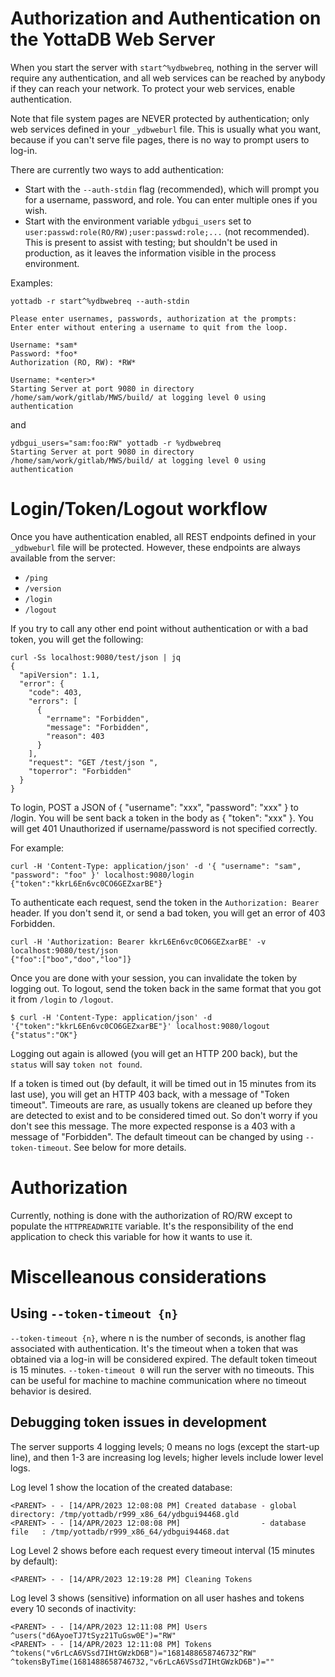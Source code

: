 <!--
Copyright (c) 2023 YottaDB LLC

Licensed under the Apache License, Version 2.0 (the "License");
you may not use this file except in compliance with the License.
You may obtain a copy of the License at

    http://www.apache.org/licenses/LICENSE-2.0

Unless required by applicable law or agreed to in writing, software
distributed under the License is distributed on an "AS IS" BASIS,
WITHOUT WARRANTIES OR CONDITIONS OF ANY KIND, either express or implied.
See the License for the specific language governing permissions and
limitations under the License.
-->
# Authorization and Authentication on the YottaDB Web Server
When you start the server with `start^%ydbwebreq`, nothing in the server will
require any authentication, and all web services can be reached by anybody if
they can reach your network. To protect your web services, enable authentication.

Note that file system pages are NEVER protected by authentication; only web
services defined in your `_ydbweburl` file. This is usually what you want, because
if you can't serve file pages, there is no way to prompt users to log-in.

There are currently two ways to add authentication:

- Start with the `--auth-stdin` flag (recommended), which will prompt you for a
  username, password, and role. You can enter multiple ones if you wish.
- Start with the environment variable `ydbgui_users` set to
  `user:passwd:role(RO/RW);user:passwd:role;...` (not recommended). This is present to assist with
  testing; but shouldn't be used in production, as it leaves the information
  visible in the process environment.

Examples:

```
yottadb -r start^%ydbwebreq --auth-stdin

Please enter usernames, passwords, authorization at the prompts:
Enter enter without entering a username to quit from the loop.

Username: *sam*
Password: *foo*
Authorization (RO, RW): *RW*

Username: *<enter>*
Starting Server at port 9080 in directory /home/sam/work/gitlab/MWS/build/ at logging level 0 using authentication
```

and

```
ydbgui_users="sam:foo:RW" yottadb -r %ydbwebreq
Starting Server at port 9080 in directory /home/sam/work/gitlab/MWS/build/ at logging level 0 using authentication
```

# Login/Token/Logout workflow
Once you have authentication enabled, all REST endpoints defined in your
`_ydbweburl` file will be protected. However, these endpoints are always
available from the server:

- `/ping`
- `/version`
- `/login`
- `/logout`

If you try to call any other end point without authentication or with a bad
token, you will get the following:

```
curl -Ss localhost:9080/test/json | jq
{
  "apiVersion": 1.1,
  "error": {
    "code": 403,
    "errors": [
      {
        "errname": "Forbidden",
        "message": "Forbidden",
        "reason": 403
      }
    ],
    "request": "GET /test/json ",
    "toperror": "Forbidden"
  }
}
```

To login, POST a JSON of { "username": "xxx", "password": "xxx" } to /login.
You will be sent back a token in the body as { "token": "xxx" }. You will get
401 Unauthorized if username/password is not specified correctly.

For example:

```
curl -H 'Content-Type: application/json' -d '{ "username": "sam", "password": "foo" }' localhost:9080/login
{"token":"kkrL6En6vc0CO6GEZxarBE"}
```

To authenticate each request, send the token in the `Authorization: Bearer`
header. If you don't send it, or send a bad token, you will get
an error of 403 Forbidden.

```
curl -H 'Authorization: Bearer kkrL6En6vc0CO6GEZxarBE' -v localhost:9080/test/json
{"foo":["boo","doo","loo"]}
```

Once you are done with your session, you can invalidate the token by logging
out. To logout, send the token back in the same format that you got it from
`/login` to `/logout`.

```
$ curl -H 'Content-Type: application/json' -d '{"token":"kkrL6En6vc0CO6GEZxarBE"}' localhost:9080/logout
{"status":"OK"}
```

Logging out again is allowed (you will get an HTTP 200 back), but the `status` will say `token not found`.

If a token is timed out (by default, it will be timed out in 15 minutes from
its last use), you will get an HTTP 403 back, with a message of "Token
timeout". Timeouts are rare, as usually tokens are cleaned up before they are
detected to exist and to be considered timed out. So don't worry if you don't
see this message. The more expected response is a 403 with a message of
"Forbidden". The default timeout can be changed by using `--token-timeout`.
See below for more details.

# Authorization
Currently, nothing is done with the authorization of RO/RW except to populate
the `HTTPREADWRITE` variable. It's the responsibility of the end application to
check this variable for how it wants to use it.

# Miscelleanous considerations
## Using `--token-timeout {n}`

`--token-timeout {n}`, where n is the number of seconds, is another flag
associated with authentication. It's the timeout when a token that was obtained
via a log-in will be considered expired.  The default token timeout is 15
minutes. `--token-timeout 0` will run the server with no timeouts. This can be
useful for machine to machine communication where no timeout behavior is
desired.

## Debugging token issues in development
The server supports 4 logging levels; 0 means no logs (except the start-up
line), and then 1-3 are increasing log levels; higher levels include lower level logs.

Log level 1 show the location of the created database:
```
<PARENT> - - [14/APR/2023 12:08:08 PM] Created database - global directory: /tmp/yottadb/r999_x86_64/ydbgui94468.gld
<PARENT> - - [14/APR/2023 12:08:08 PM]                  - database file   : /tmp/yottadb/r999_x86_64/ydbgui94468.dat
```

Log Level 2 shows before each request every timeout interval (15 minutes by default):
```
<PARENT> - - [14/APR/2023 12:19:28 PM] Cleaning Tokens
```

Log level 3 shows (sensitive) information on all user hashes and tokens every 10 seconds of inactivity:
```
<PARENT> - - [14/APR/2023 12:11:08 PM] Users
^users("d6AyoeTJ7tSyz21TuGsw0E")="RW"
<PARENT> - - [14/APR/2023 12:11:08 PM] Tokens
^tokens("v6rLcA6VSsd7IHtGWzkD6B")="1681488658746732^RW"
^tokensByTime(1681488658746732,"v6rLcA6VSsd7IHtGWzkD6B")=""
```
